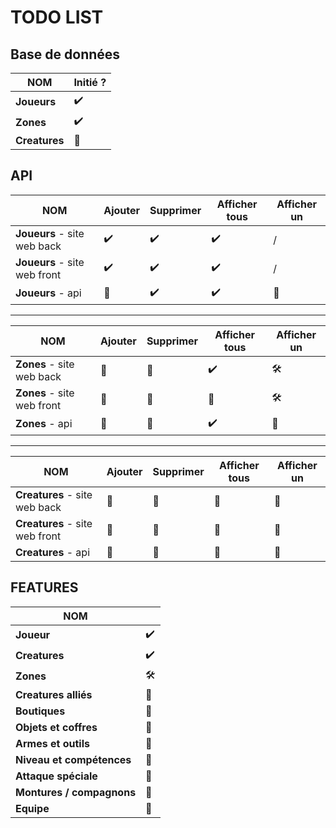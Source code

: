 # TODO LIST

## Base de données

| **NOM**                        | Initié ? |
|--------------------------------|----------|
| __Joueurs__                    | ✔️        |
| __Zones__                      | ✔️        |
| __Creatures__                  | 🚫       |

## API

| **NOM**                        | **Ajouter**      | **Supprimer**   |  **Afficher tous**  | **Afficher un** |
|--------------------------------|------------------|-----------------|---------------------|-----------------|
| __Joueurs__ - site web back    | ✔️                | ✔️               | ✔️                   | /               |
| __Joueurs__ - site web front   | ✔️                | ✔️               | ✔️                   | /               |
| __Joueurs__ - api              | :no_entry_sign:  | ✔️               | ✔️                   | 🚫              |
_______________________________________________________________________________________________________________
| **NOM**                        | **Ajouter**      | **Supprimer**   |  **Afficher tous**  | **Afficher un** |
|--------------------------------|------------------|-----------------|---------------------|-----------------|
| __Zones__ - site web back      | :no_entry_sign:  | :no_entry_sign: | ✔️                   | 🛠️              |
| __Zones__ - site web front     | :no_entry_sign:  | :no_entry_sign: | :no_entry_sign:     | 🛠️              |
| __Zones__ - api                | :no_entry_sign:  | :no_entry_sign: | ✔️                   | :no_entry_sign: |
_______________________________________________________________________________________________________________
| **NOM**                        | **Ajouter**      | **Supprimer**   |  **Afficher tous**  | **Afficher un** |
|--------------------------------|------------------|-----------------|---------------------|-----------------|
| __Creatures__ - site web back  | :no_entry_sign:  | :no_entry_sign: | :no_entry_sign:     | :no_entry_sign: |
| __Creatures__ - site web front | :no_entry_sign:  | :no_entry_sign: | :no_entry_sign:     | :no_entry_sign: |
| __Creatures__ - api            | :no_entry_sign:  | :no_entry_sign: | :no_entry_sign:     | :no_entry_sign: |

## FEATURES

| **NOM**                        |          |
|--------------------------------|----------|
| __Joueur__                     | ✔️        |
| __Creatures__                  | ✔️        |
| __Zones__                      | 🛠️       |
| __Creatures alliés__           | 🚫       |
| __Boutiques__                  | 🚫       |
| __Objets et coffres__          | 🚫       |
| __Armes et outils__            | 🚫       |
| __Niveau et compétences__      | 🚫       |
| __Attaque spéciale__           | 🚫       |
| __Montures / compagnons__      | 🚫       |
| __Equipe__                     | 🚫       |
